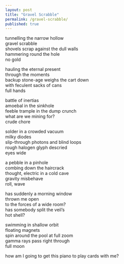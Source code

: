 ```yaml
---
layout: post
title: "Gravel Scrabble"
permalink: /gravel-scrabble/
published: true
---
```


tunnelling the narrow hollow  
gravel scrabble  
shovels scrap against the dull walls  
hammering round the hole  
no gold  
  
hauling the eternal present  
through the moments  
backup stone-age weighs the cart down   
with feculent sacks of cans  
full hands  
  
battle of inertias  
amoebal in the sinkhole  
feeble trample in the dump crunch  
what are we mining for?  
crude chore  
  
solder in a crowded vacuum   
milky diodes  
slip-through photons and blind loops  
rough halogen glyph descried   
eyes wide  
  
a pebble in a pinhole  
combing down the haircrack  
thought, electric in a cold cave  
gravity misbehave  
roll, wave  
  
has suddenly a morning window  
thrown me open  
to the forces of a wide room?  
has somebody split the veil’s  
hot shell?  
  
swimming in shallow orbit  
floating magnets  
spin around the pool at full zoom  
gamma rays pass right through  
full moon  
  
how am I going to get this piano to play cards with me?  
